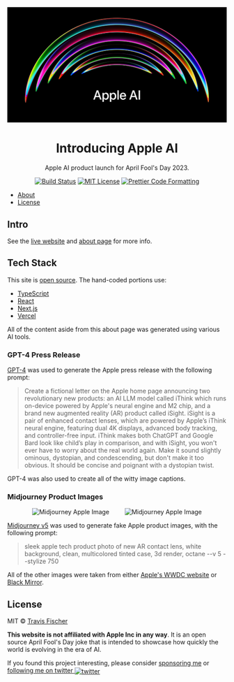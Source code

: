 <a href="https://apple-ai.vercel.app">
  <img alt="Apple AI" src="/public/social.png">
</a>

<h1 align="center">Introducing Apple AI</h1>

<p align="center">
  Apple AI product launch for April Fool's Day 2023.
</p>

<p align="center">
  <a href="https://github.com/transitive-bullshit/apple-april-fools-2023/actions/workflows/test.yml"><img alt="Build Status" src="https://github.com/transitive-bullshit/apple-april-fools-2023/actions/workflows/test.yml/badge.svg" /></a>
  <a href="https://github.com/transitive-bullshit/apple-april-fools-2023/blob/main/license"><img alt="MIT License" src="https://img.shields.io/badge/license-MIT-blue" /></a>
  <a href="https://prettier.io"><img alt="Prettier Code Formatting" src="https://img.shields.io/badge/code_style-prettier-brightgreen.svg" /></a>
</p>

- [About](#about)
- [License](#license)

## Intro

See the [live website](https://apple-ai.vercel.app) and [about page](https://apple-ai.vercel.app/about) for more info.

## Tech Stack

This site is [open source](${config.githubRepoUrl}). The hand-coded portions use:

- [TypeScript](https://www.typescriptlang.org/)
- [React](https://react.dev/)
- [Next.js](https://nextjs.org)
- [Vercel](https://vercel.com)

All of the content aside from this about page was generated using various AI tools.

### GPT-4 Press Release

[GPT-4](https://openai.com/product/gpt-4) was used to generate the Apple press release with the following prompt:

> Create a fictional letter on the Apple home page announcing two revolutionary new products: an AI LLM model called iThink which runs on-device powered by Apple's neural engine and M2 chip, and a brand new augmented reality (AR) product called iSight. iSight is a pair of enhanced contact lenses, which are powered by Apple’s iThink neural engine, featuring dual 4K displays, advanced body tracking, and controller-free input. iThink makes both ChatGPT and Google Bard look like child’s play in comparison, and with iSight, you won't ever have to worry about the real world again. Make it sound slightly ominous, dystopian, and condescending, but don't make it too obvious. It should be concise and poignant with a dystopian twist.

GPT-4 was also used to create all of the witty image captions.

### Midjourney Product Images

<p align="center">
  <img alt="Midjourney Apple Image" src="https://apple-ai.vercel.app/_next/image?url=%2F_next%2Fstatic%2Fmedia%2Fapple-isight-product-0.f954b970.jpg&w=2048&q=75" width="45%">
&nbsp; &nbsp; &nbsp; &nbsp;
  <img alt="Midjourney Apple Image" src="https://apple-ai.vercel.app/_next/image?url=%2F_next%2Fstatic%2Fmedia%2Fapple-isight-product-1.0b698632.jpg&w=2048&q=75" width="45%">
</p>

[Midjourney v5](https://www.midjourney.com/) was used to generate fake Apple product images, with the following prompt:

> sleek apple tech product photo of new AR contact lens, white background, clean, multicolored tinted case, 3d render, octane --v 5 --stylize 750

All of the other images were taken from either [Apple's WWDC website](https://developer.apple.com/wwdc23/) or [Black Mirror](https://www.netflix.com/title/70264888).

## License

MIT © [Travis Fischer](https://transitivebullsh.it)

**This website is not affiliated with Apple Inc in any way**. It is an open source April Fool's Day joke that is intended to showcase how quickly the world is evolving in the era of AI.

If you found this project interesting, please consider [sponsoring me](https://github.com/sponsors/transitive-bullshit) or <a href="https://twitter.com/transitive_bs">following me on twitter <img src="https://storage.googleapis.com/saasify-assets/twitter-logo.svg" alt="twitter" height="24px" align="center"></a>
